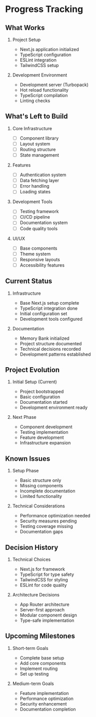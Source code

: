 # Progress Tracking

## What Works

1. Project Setup

   - Next.js application initialized
   - TypeScript configuration
   - ESLint integration
   - TailwindCSS setup

2. Development Environment
   - Development server (Turbopack)
   - Hot reload functionality
   - TypeScript compilation
   - Linting checks

## What's Left to Build

1. Core Infrastructure

   - [ ] Component library
   - [ ] Layout system
   - [ ] Routing structure
   - [ ] State management

2. Features

   - [ ] Authentication system
   - [ ] Data fetching layer
   - [ ] Error handling
   - [ ] Loading states

3. Development Tools

   - [ ] Testing framework
   - [ ] CI/CD pipeline
   - [ ] Documentation system
   - [ ] Code quality tools

4. UI/UX
   - [ ] Base components
   - [ ] Theme system
   - [ ] Responsive layouts
   - [ ] Accessibility features

## Current Status

1. Infrastructure

   - Base Next.js setup complete
   - TypeScript integration done
   - Initial configuration set
   - Development tools configured

2. Documentation
   - Memory Bank initialized
   - Project structure documented
   - Technical decisions recorded
   - Development patterns established

## Project Evolution

1. Initial Setup (Current)

   - Project bootstrapped
   - Basic configuration
   - Documentation started
   - Development environment ready

2. Next Phase
   - Component development
   - Testing implementation
   - Feature development
   - Infrastructure expansion

## Known Issues

1. Setup Phase

   - Basic structure only
   - Missing components
   - Incomplete documentation
   - Limited functionality

2. Technical Considerations
   - Performance optimization needed
   - Security measures pending
   - Testing coverage missing
   - Documentation gaps

## Decision History

1. Technical Choices

   - Next.js for framework
   - TypeScript for type safety
   - TailwindCSS for styling
   - ESLint for code quality

2. Architecture Decisions
   - App Router architecture
   - Server-first approach
   - Modular component design
   - Type-safe implementation

## Upcoming Milestones

1. Short-term Goals

   - Complete base setup
   - Add core components
   - Implement routing
   - Set up testing

2. Medium-term Goals
   - Feature implementation
   - Performance optimization
   - Security enhancement
   - Documentation completion
